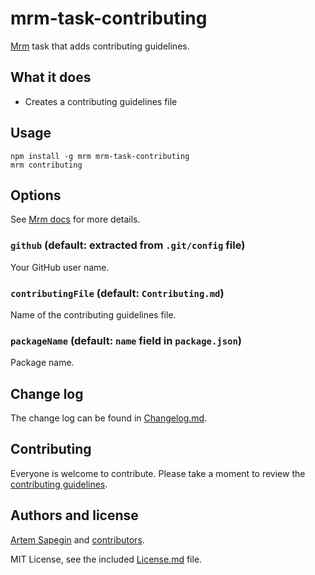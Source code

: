 # mrm-task-contributing

[Mrm](https://github.com/sapegin/mrm) task that adds contributing guidelines.

## What it does

* Creates a contributing guidelines file

## Usage

```
npm install -g mrm mrm-task-contributing
mrm contributing
```

## Options

See [Mrm docs](https://github.com/sapegin/mrm#usage) for more details.

### `github` (default: extracted from `.git/config` file)

Your GitHub user name.

### `contributingFile` (default: `Contributing.md`)

Name of the contributing guidelines file.

### `packageName` (default: `name` field in `package.json`)

Package name.

## Change log

The change log can be found in [Changelog.md](Changelog.md).

## Contributing

Everyone is welcome to contribute. Please take a moment to review the [contributing guidelines](../../Contributing.md).

## Authors and license

[Artem Sapegin](http://sapegin.me) and [contributors](https://github.com/sapegin/mrm-tasks/graphs/contributors).

MIT License, see the included [License.md](License.md) file.
